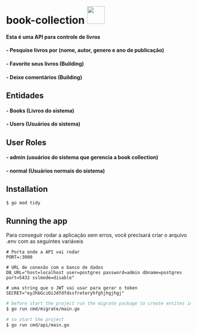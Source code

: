 # book-collection <img src="https://cdn.jsdelivr.net/gh/devicons/devicon/icons/go/go-original.svg" height="48px" />

#### Esta é uma API para controle de livros

#### - Pesquise livros por (nome, autor, genero e ano de publicação)
#### - Favorite seus livros (Building)
#### - Deixe comentários (Building)

## Entidades
#### - Books (Livros do sistema)
#### - Users (Usuários do sistema)

## User Roles
#### - admin (usuários do sistema que gerencia a book collection)
#### - normal (Usuários normais do sistema)

## Installation

```bash
$ go mod tidy
```

## Running the app

Para conseguir rodar a aplicação sem erros, você precisará criar o arquivo .env com as seguintes variáveis

```
# Porta onde a API vai rodar
PORT=:3000

# URL de conexão com o banco de dados
DB_URL="host=localhost user=postgres password=admin dbname=postgres port=5432 sslmode=disable"

# uma string que o JWT vai usar para gerar o token
SECRET="eyJhbGciOiJdfdfdssfreteryhfghjhgjhgj"
```

```bash
# before start the project run the migrate package to create entites in database
$ go run cmd/migrate/main.go

# to start the project
$ go run cmd/api/main.go
```
